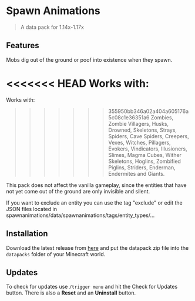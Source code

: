 # Spawn Animations

> A data pack for 1.14x-1.17x

## Features

Mobs dig out of the ground or poof into existence when they spawn.

<<<<<<< HEAD
**Works with:**
=======
Works with:
>>>>>>> 355950bb346a02a404a605176a5c08c1e36351a6
Zombies, Zombie Villagers, Husks, Drowned, Skeletons, Strays, Spiders, Cave Spiders, Creepers, Vexes, Witches, Pillagers, Evokers, Vindicators, Illusioners, Slimes, Magma Cubes, Wither Skeletons, Hoglins, Zombified Piglins, Striders, Enderman, Endermites and Giants.

This pack does not affect the vanilla gameplay, since the entities that have not yet come out of the ground are only invisible and silent.

If you want to exclude an entity you can use the tag "exclude" or edit the JSON files located in spawnanimations/data/spawnanimations/tags/entity_types/...


## Installation

Download the latest release from [here](https://github.com/Tschipcraft/spawnanimations/releases/latest) and put the datapack zip file into the `datapacks` folder of your Minecraft world.


## Updates

To check for updates use `/trigger menu` and hit the Check for Updates button. There is also a **Reset** and an **Uninstall** button.
